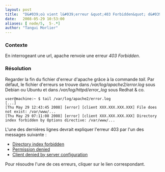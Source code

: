 ```yaml
---
layout: post
title:  "D&#039;où vient l&#039;erreur &quot;403 Forbidden&quot; d&#039;apache ?"
date:   2008-05-29 10:53:00
aliases: [ node/5,  5-.*]
author: "Tangui Morlier"
---
```

### Contexte

En interrogeant une url, apache renvoie une erreur *403 Forbidden*.

### Résolution

Regarder la fin du fichier d'erreur d'apache grâce à la commande *tail*.
Par défaut, le fichier d'erreurs se trouve dans
*/var/log/apache2/error.log* sous Debian ou Ubuntu et dans
*/var/log/httpd/error\_log* sous Redhat & co.

    user@machine:~ $ tail /var/log/apache2/error.log
    [...]
    [Thu May 29 12:43:45 2008] [error] [client XXX.XXX.XXX.XXX] File does not exist: /var/www/...
    [Thu May 29 07:11:08 2008] [error] [client XXX.XXX.XXX.XXX] Directory index forbidden by Options directive: /var/www/...

L'une des dernières lignes devrait expliquer l'erreur 403 par l'un des
messages suivante :

-   [Directory index
    forbidden](/6-apache-erreur-403-directory-index-forbidden)
-   [Permission denied](/7-erreur-403-dapache-permission-denied)
-   [Client denied by server
    configuration](/9-erreur-403-dapache-client-denied-server-configuration)

Pour résoudre l'une de ces erreurs, cliquer sur le lien correspondant.

